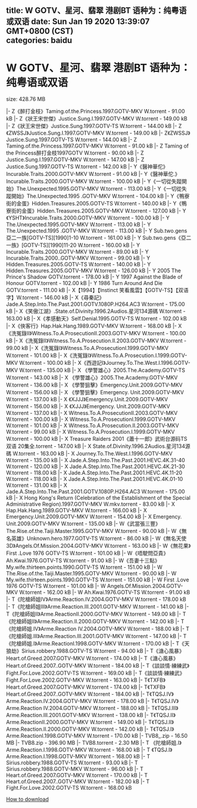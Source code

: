 
title: W GOTV、星河、翡翠 港剧BT 语种为：纯粤语或双语
date: Sun Jan 19 2020 13:39:07 GMT+0800 (CST)    
categories: baidu
---

# W GOTV、星河、翡翠 港剧BT 语种为：纯粤语或双语
size: 428.76 MB
 
 
|- Z《醉打金枝》Taming.of.the.Princess.1997.GOTV-MKV W.torrent - 91.00 kB
|- Z《狀王宋世傑》Justice.Sung.Ⅰ.1997.GOTV-MKV W.torrent - 149.00 kB
|- Z《狀王宋世傑》Justice.Sung.1997.GOTV-TS W.torrent - 144.00 kB
|- Z《ZWSSJ》Justice.Sung.Ⅰ.1997.GOTV-MKV W.torrent - 149.00 kB
|- Z《ZWSSJ》Justice.Sung.1997.GOTV-TS W.torrent - 144.00 kB
|- Z Taming.of.the.Princess.1997.GOTV-MKV W.torrent - 91.00 kB
|- Z Taming of the Princess醉打金枝1997GOTV W.torrent - 90.00 kB
|- Z Justice.Sung.Ⅰ.1997.GOTV-MKV W.torrent - 147.00 kB
|- Z Justice.Sung.1997.GOTV-TS W.torrent - 142.00 kB
|- Y《醫神華佗》Incurable.Traits.2000.GOTV-MKV W.torrent - 91.00 kB
|- Y《醫神華佗.》Incurable.Traits.2000.GOTV-MKV W.torrent - 100.00 kB
|- Y《一切從失蹤開始》The.Unexpected.1995.GOTV-MKV W.torrent - 113.00 kB
|- Y《一切從失蹤開始》The.Unexpected.1995 .GOTV-MKV W.torrent - 104.00 kB
|- Y《鴨寮街的金蛋》Hidden.Treasures.2005.GOTV-TS W.torrent - 140.00 kB
|- Y《鴨寮街的金蛋》Hidden.Treasures.2005.GOTV-MKV W.torrent - 127.00 kB
|- Y《YSHT》Incurable.Traits.2000.GOTV-MKV W.torrent - 100.00 kB
|- Y The.Unexpected.1995.GOTV-MKV W.torrent - 113.00 kB
|- Y The.Unexpected.1995 .GOTV-MKV W.torrent - 113.00 kB
|- Y Sub.two.gens亞二一族[GOTV-TS][1990]1-10 W.torrent - 161.00 kB
|- Y Sub.two.gens《亞二一族》[GOTV-TS][1990]11-20 W.torrent - 160.00 kB
|- Y Incurable.Traits.2000.GOTV-MKV W.torrent - 89.00 kB
|- Y Incurable.Traits.2000..GOTV-MKV W.torrent - 99.00 kB
|- Y Hidden.Treasures.2005.GOTV-TS W.torrent - 140.00 kB
|- Y Hidden.Treasures.2005.GOTV-MKV W.torrent - 126.00 kB
|- Y 2005 The Prince's Shadow GOTV.torrent - 178.00 kB
|- Y 1997 Against the Blade of Honour GOTV.torrent - 102.00 kB
|- Y 1986 Turn Around And Die GOTV.torrent - 111.00 kB
|- X【1994】【Instinct 笑看風雲】【GOTV-TS】【双语字】W.torrent - 146.00 kB
|- X《尋秦記》Jade.A.Step.Into.The.Past.2001.GOTV.1080P.H264.AC3 W.torrent - 175.00 kB
|- X《笑傲江湖》.State.of.Divinity.1996.2Audios.星河134源碼 W.torrent - 163.00 kB
|- X《孝感動天》Self.Denial.1995.GOTV-TS W.torrent - 102.00 kB
|- X《俠客行》Hap.Hak.Hang.1989.GOTV-MKV W.torrent - 168.00 kB
|- X《洗冤錄Ⅱ》Witness.To.A.ProsecutionⅡ.2003.GOTV-MKV W.torrent - 100.00 kB
|- X《洗冤錄Ⅱ》Witness.To.A.Prosecution.Ⅱ.2003.GOTV-MKV W.torrent - 99.00 kB
|- X《洗冤錄Ⅰ》Witness.To.A.ProsecutionⅠ.1999.GOTV-MKV W.torrent - 101.00 kB
|- X《洗冤錄Ⅰ》Witness.To.A.Prosecution.Ⅰ.1999.GOTV-MKV W.torrent - 100.00 kB
|- X《西遊記Ⅰ》Journey.To.The.West.Ⅰ.1996.GOTV-MKV W.torrent - 135.00 kB
|- X 《學警雄心》2005.The.Academy.GOTV-TS W.torrent - 143.00 kB
|- X 《學警雄心》2005.The.Academy.GOTV-MKV W.torrent - 136.00 kB
|- X 《學警狙擊》Emergency.Unit.2009.GOTV-MKV W.torrent - 156.00 kB
|- X 《學警狙擊》Emergency. Unit.2009.GOTV-MKV W.torrent - 137.00 kB
|- X 《XJJJ》Emergency.Unit.2009.GOTV-MKV W.torrent - 156.00 kB
|- X 《XJJJ》Emergency. Unit.2009.GOTV-MKV W.torrent - 137.00 kB
|- X Witness.To.A.ProsecutionⅡ.2003.GOTV-MKV W.torrent - 100.00 kB
|- X Witness.To.A.ProsecutionⅠ.1999.GOTV-MKV W.torrent - 101.00 kB
|- X Witness.To.A.Prosecution.Ⅱ.2003.GOTV-MKV W.torrent - 99.00 kB
|- X Witness.To.A.Prosecution.Ⅰ.1999.GOTV-MKV W.torrent - 100.00 kB
|- X Treasure Raiders 2001《蕭十一郎》武術台源码TS双语 20集全.torrent - 147.00 kB
|- X State.of.Divinity.1996.2Audios.星河134源碼 W.torrent - 163.00 kB
|- X Journey.To.The.West.Ⅰ.1996.GOTV-MKV W.torrent - 135.00 kB
|- X Jade.A.Step.Into.The.Past.2001.HEVC.4K.31-40 W.torrent - 120.00 kB
|- X Jade.A.Step.Into.The.Past.2001.HEVC.4K.21-30 W.torrent - 118.00 kB
|- X Jade.A.Step.Into.The.Past.2001.HEVC.4K.11-20 W.torrent - 118.00 kB
|- X Jade.A.Step.Into.The.Past.2001.HEVC.4K.01-10 W.torrent - 131.00 kB
|- X Jade.A.Step.Into.The.Past.2001.GOTV.1080P.H264.AC3 W.torrent - 175.00 kB
|- X Hong Kong's Return (Celebration of the Establishment of the Special Administrative Region).1997.GOTV-MKV W.mkv.torrent - 83.00 kB
|- X Hap.Hak.Hang.1989.GOTV-MKV W.torrent - 166.00 kB
|- X Emergency.Unit.2009.GOTV-MKV W.torrent - 154.00 kB
|- X Emergency. Unit.2009.GOTV-MKV W.torrent - 135.00 kB
|- W《武當張三豐》The.Rise.of.the.Taiji.Master.1995.GOTV-MKV W.torrent - 90.00 kB
|- W《無名英雄》Unknown.hero.1977.GOTV-TS W.torrent - 86.00 kB
|- W《無名天使3D》Angels.Of.Mission.2004.GOTV-MKV W.torrent - 163.00 kB
|- W《無花果》First .Love 1976 GOTV-TS W.torrent - 101.00 kB
|- W《唔駛問亞貴》Ah.Kwai.1976.GOTV-TS W.torrent - 91.00 kB
|- W《吾妻十三點》My.wife.thirteen.points.1990.GOTV-TS W.torrent - 151.00 kB
|- W The.Rise.of.the.Taiji.Master.1995.GOTV-MKV W.torrent - 90.00 kB
|- W My.wife.thirteen.points.1990.GOTV-TS W.torrent - 151.00 kB
|- W First .Love 1976 GOTV-TS W.torrent - 101.00 kB
|- W Angels.Of.Mission.2004.GOTV-MKV W.torrent - 162.00 kB
|- W Ah.Kwai.1976.GOTV-TS W.torrent - 91.00 kB
|- T《陀槍師姐Ⅳ》Arme.Reaction.Ⅳ.2004.GOTV-MKV W.torrent - 178.00 kB
|- T《陀槍師姐Ⅲ》Arme.Reaction.Ⅲ.2001.GOTV-MKV W.torrent - 141.00 kB
|- T《陀槍師姐Ⅱ》Arme.ReactionⅡ.2000.GOTV-MKV W.torrent - 149.00 kB
|- T《陀槍師姐Ⅱ》Arme.Reaction.Ⅱ.2000.GOTV-MKV W.torrent - 142.00 kB
|- T《陀槍師姐.Ⅳ》Arme.Reaction Ⅳ.2004.GOTV-MKV W.torrent - 188.00 kB
|- T《陀槍師姐.Ⅲ》Arme.Reaction.Ⅲ.2001.GOTV-MKV W.torrent - 147.00 kB
|- T《陀槍師姐.Ⅰ》Arme.ReactionⅠ.1998.GOTV-MKV W.torrent - 170.00 kB
|- T《天狼劫》Sirius.robbery.1988.GOTV-TS W.torrent - 94.00 kB
|- T《溏心風暴》Heart.of.Greed.2007.GOTV-MKV W.torrent - 174.00 kB
|- T《溏心風暴》Heart.of.Greed.2007..GOTV-MKV W.torrent - 184.00 kB
|- T《談談情·練練武》Fight.For.Love.2002.GOTV-TS W.torrent - 169.00 kB
|- T《談談情·練練武》Fight.For.Love.2002.GOTV-MKV W.torrent - 163.00 kB
|- T《TXFB》Heart.of.Greed.2007.GOTV-MKV W.torrent - 174.00 kB
|- T《TXFB》Heart.of.Greed.2007..GOTV-MKV W.torrent - 184.00 kB
|- T《TQSJ.Ⅳ》Arme.Reaction.Ⅳ.2004.GOTV-MKV W.torrent - 178.00 kB
|- T《TQSJ.Ⅳ》Arme.Reaction Ⅳ.2004.GOTV-MKV W.torrent - 188.00 kB
|- T《TQSJ.Ⅲ》Arme.Reaction.Ⅲ.2001.GOTV-MKV W.torrent - 138.00 kB
|- T《TQSJ.Ⅱ》Arme.ReactionⅡ.2000.GOTV-MKV W.torrent - 149.00 kB
|- T《TQSJ.Ⅱ》Arme.Reaction.Ⅱ.2000.GOTV-MKV W.torrent - 142.00 kB
|- T《TQSJ.Ⅰ》Arme.ReactionⅠ.1998.GOTV-MKV W.torrent - 170.00 kB
|- TVB8_.zip - 16.50 MB
|- TVB8.zip - 396.90 MB
|- TVB8.torrent - 2.30 MB
|- T 《陀槍師姐.Ⅰ》Arme.Reaction.Ⅰ.1998.GOTV-MKV W.torrent - 168.00 kB
|- T 《TQSJ.Ⅰ》Arme.Reaction.Ⅰ.1998.GOTV-MKV W.torrent - 168.00 kB
|- T Sirius.robbery.1988.GOTV-TS W.torrent - 93.00 kB
|- T Sirius.robbery.1988.GOTV-MKV W.torrent - 96.00 kB
|- T Heart.of.Greed.2007.GOTV-MKV W.torrent - 170.00 kB
|- T Heart.of.Greed.2007..GOTV-MKV W.torrent - 182.00 kB
|- T Fight.For.Love.2002.GOTV-TS W.torrent - 168.00 kB

[How to download](https://bpcam.bemobtrk.com/go/2ceec3aa-1ca2-46d6-b9ff-aaa5c184517c?jno=5118)